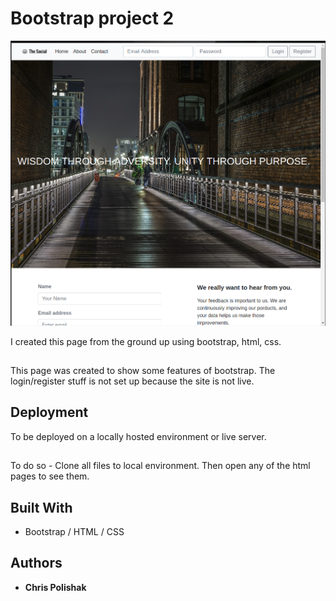 # Bootstrap project 2

![screenshot](https://github.com/cpolishak/projects/blob/master/03-css-bootstrap/project2/images/css2.png)

I created this page from the ground up using bootstrap, html, css. 
## 
This page was created to show some features of bootstrap. The login/register stuff is not set up because the site is not live.

## Deployment

To be deployed on a locally hosted environment or live server.
##
To do so - Clone all files to local environment. Then open any of the html pages to see them.

## Built With

* Bootstrap / HTML / CSS 

## Authors

* **Chris Polishak**
